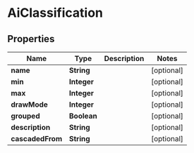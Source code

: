 

# AiClassification

## Properties

Name | Type | Description | Notes
------------ | ------------- | ------------- | -------------
**name** | **String** |  |  [optional]
**min** | **Integer** |  |  [optional]
**max** | **Integer** |  |  [optional]
**drawMode** | **Integer** |  |  [optional]
**grouped** | **Boolean** |  |  [optional]
**description** | **String** |  |  [optional]
**cascadedFrom** | **String** |  |  [optional]




